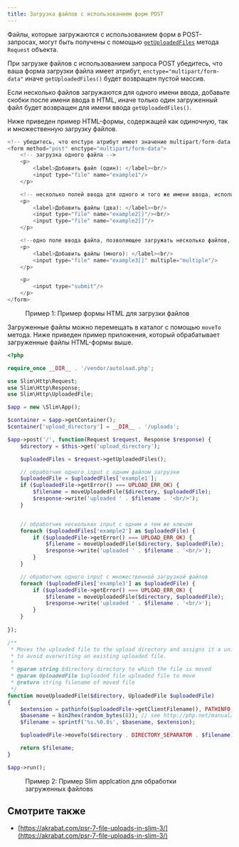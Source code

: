 ```yaml
---
title: Загрузка файлов с использованием форм POST
---
```


Файлы, которые загружаются с использованием форм в POST-запросах, могут быть получены с помощью
[`getUploadedFiles`](/docs/objects/request.html#uploaded-files) метода `Request` объекта.

При загрузке файлов с использованием запроса POST убедитесь, что ваша форма загрузки файла имеет атрибут, 
`enctype="multipart/form-data"` иначе `getUploadedFiles()` будет возвращен пустой массив.

Если несколько файлов загружаются для одного имени ввода, добавьте скобки после имени ввода в HTML, иначе только 
один загруженный файл будет возвращен для имени ввода `getUploadedFiles()`.

Ниже приведен пример HTML-формы, содержащей как одиночную, так и множественную загрузку файлов.

```php
<!-- убедитесь, что enctype атрибут имеет значение multipart/form-data -->
<form method="post" enctype="multipart/form-data">
    <!-- загрузка одного файла -->
    <p>
        <label>Добавить файл (один): </label><br/>
        <input type="file" name="example1"/>
    </p>

    <!-- несколько полей ввода для одного и того же имени ввода, используйте квадратные скобки -->
    <p>
        <label>Добавить файлы (два): </label><br/>
        <input type="file" name="example2[]"/><br/>
        <input type="file" name="example2[]"/>
    </p>

    <!--одно поле ввода файла, позволяющее загружать несколько файлов, используйте квадратные скобки -->
    <p>
        <label>Добавить файлы (много): </label><br/>
        <input type="file" name="example3[]" multiple="multiple"/>
    </p>

    <p>
        <input type="submit"/>
    </p>
</form>
```
<figure>
<figcaption>Пример 1: Пример формы HTML для загрузки файлов</figcaption>
</figure>

Загруженные файлы можно перемещать в каталог с помощью `moveTo` метода. Ниже приведен пример приложения, который
обрабатывает загруженные файлы HTML-формы выше.

```php
<?php

require_once __DIR__ . '/vendor/autoload.php';

use Slim\Http\Request;
use Slim\Http\Response;
use Slim\Http\UploadedFile;

$app = new \Slim\App();

$container = $app->getContainer();
$container['upload_directory'] = __DIR__ . '/uploads';

$app->post('/', function(Request $request, Response $response) {
    $directory = $this->get('upload_directory');

    $uploadedFiles = $request->getUploadedFiles();

    // обработчик одного input с одним файлом загрузки
    $uploadedFile = $uploadedFiles['example1'];
    if ($uploadedFile->getError() === UPLOAD_ERR_OK) {
        $filename = moveUploadedFile($directory, $uploadedFile);
        $response->write('uploaded ' . $filename . '<br/>');
    }


    // обработчик нескольких input с одним и тем же ключом
    foreach ($uploadedFiles['example2'] as $uploadedFile) {
        if ($uploadedFile->getError() === UPLOAD_ERR_OK) {
            $filename = moveUploadedFile($directory, $uploadedFile);
            $response->write('uploaded ' . $filename . '<br/>');
        }
    }

    // обработчик одного input с множественной загрузкой файлов
    foreach ($uploadedFiles['example3'] as $uploadedFile) {
        if ($uploadedFile->getError() === UPLOAD_ERR_OK) {
            $filename = moveUploadedFile($directory, $uploadedFile);
            $response->write('uploaded ' . $filename . '<br/>');
        }
    }
    
});

/**
 * Moves the uploaded file to the upload directory and assigns it a unique name
 * to avoid overwriting an existing uploaded file.
 *
 * @param string $directory directory to which the file is moved
 * @param UploadedFile $uploaded file uploaded file to move
 * @return string filename of moved file
 */
function moveUploadedFile($directory, UploadedFile $uploadedFile)
{
    $extension = pathinfo($uploadedFile->getClientFilename(), PATHINFO_EXTENSION);
    $basename = bin2hex(random_bytes(8)); // see http://php.net/manual/en/function.random-bytes.php
    $filename = sprintf('%s.%0.8s', $basename, $extension);

    $uploadedFile->moveTo($directory . DIRECTORY_SEPARATOR . $filename);

    return $filename;
}

$app->run();
```
<figure>
<figcaption>Пример 2: Пример Slim applcation для обработки загруженных файловs</figcaption>
</figure>

Смотрите также
--------
* [https://akrabat.com/psr-7-file-uploads-in-slim-3/](https://akrabat.com/psr-7-file-uploads-in-slim-3/)
